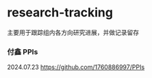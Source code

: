 # research-tracking
主要用于跟踪组内各方向研究进展，并做记录留存

### 付鑫 PPIs
2024.07.23 https://github.com/1760886997/PPIs
